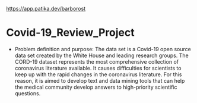 https://app.patika.dev/barborost </br>
# Covid-19_Review_Project

- Problem definition and purpose: The data set is a Covid-19 open source data set created by the White House and leading research groups. The CORD-19 dataset represents the most comprehensive collection of coronavirus literature available. It causes difficulties for scientists to keep up with the rapid changes in the coronavirus literature. For this reason, it is aimed to develop text and data mining tools that can help the medical community develop answers to high-priority scientific questions.
